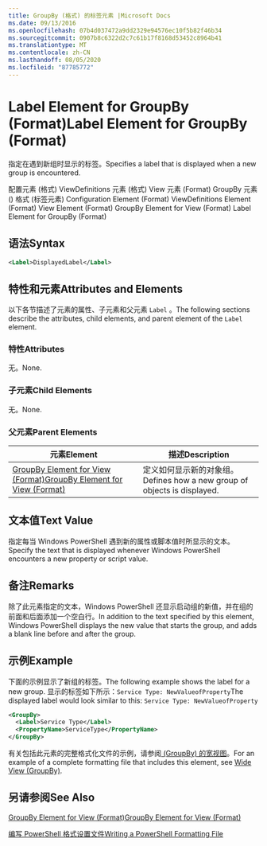 ```yaml
---
title: GroupBy (格式) 的标签元素 |Microsoft Docs
ms.date: 09/13/2016
ms.openlocfilehash: 07b4d037472a9dd2329e94576ec10f5b82f46b34
ms.sourcegitcommit: 0907b8c6322d2c7c61b17f8168d53452c8964b41
ms.translationtype: MT
ms.contentlocale: zh-CN
ms.lasthandoff: 08/05/2020
ms.locfileid: "87785772"
---
```

# <a name="label-element-for-groupby-format"></a><span data-ttu-id="fda5c-102">Label Element for GroupBy (Format)</span><span class="sxs-lookup"><span data-stu-id="fda5c-102">Label Element for GroupBy (Format)</span></span>

<span data-ttu-id="fda5c-103">指定在遇到新组时显示的标签。</span><span class="sxs-lookup"><span data-stu-id="fda5c-103">Specifies a label that is displayed when a new group is encountered.</span></span>

<span data-ttu-id="fda5c-104">配置元素 (格式) ViewDefinitions 元素 (格式) View 元素 (Format) GroupBy 元素 () 格式 (标签元素) </span><span class="sxs-lookup"><span data-stu-id="fda5c-104">Configuration Element (Format) ViewDefinitions Element (Format) View Element (Format) GroupBy Element for View (Format) Label Element for GroupBy (Format)</span></span>

## <a name="syntax"></a><span data-ttu-id="fda5c-105">语法</span><span class="sxs-lookup"><span data-stu-id="fda5c-105">Syntax</span></span>

```xml
<Label>DisplayedLabel</Label>
```

## <a name="attributes-and-elements"></a><span data-ttu-id="fda5c-106">特性和元素</span><span class="sxs-lookup"><span data-stu-id="fda5c-106">Attributes and Elements</span></span>

<span data-ttu-id="fda5c-107">以下各节描述了元素的属性、子元素和父元素 `Label` 。</span><span class="sxs-lookup"><span data-stu-id="fda5c-107">The following sections describe the attributes, child elements, and parent element of the `Label` element.</span></span>

### <a name="attributes"></a><span data-ttu-id="fda5c-108">特性</span><span class="sxs-lookup"><span data-stu-id="fda5c-108">Attributes</span></span>

<span data-ttu-id="fda5c-109">无。</span><span class="sxs-lookup"><span data-stu-id="fda5c-109">None.</span></span>

### <a name="child-elements"></a><span data-ttu-id="fda5c-110">子元素</span><span class="sxs-lookup"><span data-stu-id="fda5c-110">Child Elements</span></span>

<span data-ttu-id="fda5c-111">无。</span><span class="sxs-lookup"><span data-stu-id="fda5c-111">None.</span></span>

### <a name="parent-elements"></a><span data-ttu-id="fda5c-112">父元素</span><span class="sxs-lookup"><span data-stu-id="fda5c-112">Parent Elements</span></span>

|<span data-ttu-id="fda5c-113">元素</span><span class="sxs-lookup"><span data-stu-id="fda5c-113">Element</span></span>|<span data-ttu-id="fda5c-114">描述</span><span class="sxs-lookup"><span data-stu-id="fda5c-114">Description</span></span>|
|-------------|-----------------|
|[<span data-ttu-id="fda5c-115">GroupBy Element for View (Format)</span><span class="sxs-lookup"><span data-stu-id="fda5c-115">GroupBy Element for View (Format)</span></span>](./groupby-element-for-view-format.md)|<span data-ttu-id="fda5c-116">定义如何显示新的对象组。</span><span class="sxs-lookup"><span data-stu-id="fda5c-116">Defines how a new group of objects is displayed.</span></span>|

## <a name="text-value"></a><span data-ttu-id="fda5c-117">文本值</span><span class="sxs-lookup"><span data-stu-id="fda5c-117">Text Value</span></span>

<span data-ttu-id="fda5c-118">指定每当 Windows PowerShell 遇到新的属性或脚本值时所显示的文本。</span><span class="sxs-lookup"><span data-stu-id="fda5c-118">Specify the text that is displayed whenever Windows PowerShell encounters a new property or script value.</span></span>

## <a name="remarks"></a><span data-ttu-id="fda5c-119">备注</span><span class="sxs-lookup"><span data-stu-id="fda5c-119">Remarks</span></span>

<span data-ttu-id="fda5c-120">除了此元素指定的文本，Windows PowerShell 还显示启动组的新值，并在组的前面和后面添加一个空白行。</span><span class="sxs-lookup"><span data-stu-id="fda5c-120">In addition to the text specified by this element, Windows PowerShell displays the new value that starts the group, and adds a blank line before and after the group.</span></span>

## <a name="example"></a><span data-ttu-id="fda5c-121">示例</span><span class="sxs-lookup"><span data-stu-id="fda5c-121">Example</span></span>

<span data-ttu-id="fda5c-122">下面的示例显示了新组的标签。</span><span class="sxs-lookup"><span data-stu-id="fda5c-122">The following example shows the label for a new group.</span></span> <span data-ttu-id="fda5c-123">显示的标签如下所示：`Service Type: NewValueofProperty`</span><span class="sxs-lookup"><span data-stu-id="fda5c-123">The displayed label would look similar to this: `Service Type: NewValueofProperty`</span></span>

```xml
<GroupBy>
  <Label>Service Type</Label>
  <PropertyName>ServiceType</PropertyName>
</GroupBy>

```

<span data-ttu-id="fda5c-124">有关包括此元素的完整格式化文件的示例，请参阅[ (GroupBy) 的宽视图](./wide-view-groupby.md)。</span><span class="sxs-lookup"><span data-stu-id="fda5c-124">For an example of a complete formatting file that includes this element, see [Wide View (GroupBy)](./wide-view-groupby.md).</span></span>

## <a name="see-also"></a><span data-ttu-id="fda5c-125">另请参阅</span><span class="sxs-lookup"><span data-stu-id="fda5c-125">See Also</span></span>

[<span data-ttu-id="fda5c-126">GroupBy Element for View (Format)</span><span class="sxs-lookup"><span data-stu-id="fda5c-126">GroupBy Element for View (Format)</span></span>](./groupby-element-for-view-format.md)

[<span data-ttu-id="fda5c-127">编写 PowerShell 格式设置文件</span><span class="sxs-lookup"><span data-stu-id="fda5c-127">Writing a PowerShell Formatting File</span></span>](./writing-a-powershell-formatting-file.md)
